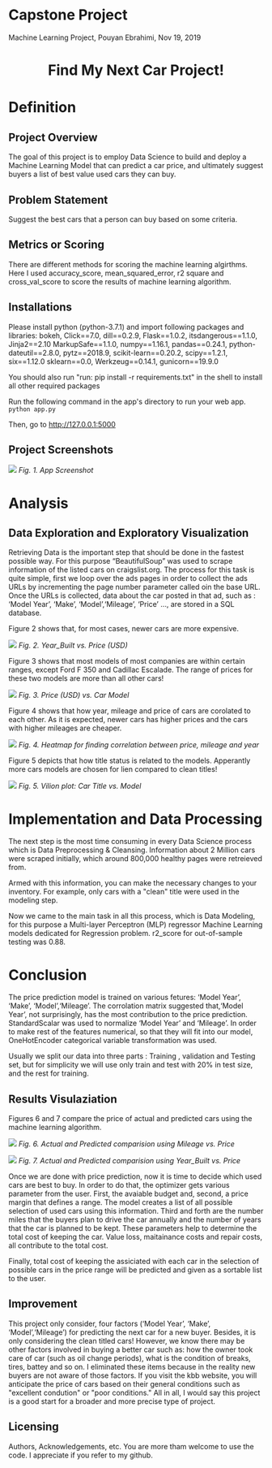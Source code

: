 
# Capstone Project
Machine Learning Project, Pouyan Ebrahimi, Nov 19, 2019

<h1 align="center">Find My Next Car Project!</h1>

# Definition
## Project Overview
The goal of this project is to employ Data Science to build and deploy a Machine Learning Model that can predict a car price, and ultimately suggest buyers a list of best value used cars they can buy.

## Problem Statement 
Suggest the best cars that a person can buy based on some criteria. 

## Metrics or Scoring
There are different methods for scoring the machine learning algirthms. Here I used accuracy_score, mean_squared_error, r2 square and cross_val_score to score the results of machine learning algorithm.
 
## Installations
Please install python (python-3.7.1) and import following packages and libraries: bokeh, Click==7.0, dill==0.2.9, Flask==1.0.2, itsdangerous==1.1.0, Jinja2==2.10
MarkupSafe==1.1.0, numpy==1.16.1, pandas==0.24.1, python-dateutil==2.8.0, pytz==2018.9, scikit-learn==0.20.2, scipy==1.2.1, six==1.12.0
sklearn==0.0, Werkzeug==0.14.1, gunicorn==19.9.0

You should also run "run: pip install -r requirements.txt" in the shell to install all other required packages

Run the following command in the app's directory to run your web app.
    `python app.py`

Then, go to http://127.0.0.1:5000

## Project Screenshots
![](https://github.com/pouyanebrahimi/FindMyNextCar/blob/master/Screenshot.PNG?raw=true)
*Fig. 1. App Screenshot*

# Analysis
## Data Exploration and Exploratory Visualization
Retrieving Data is the important step that should be done in the fastest possible way. For this purpose “BeautifulSoup” was used to scrape information of the listed cars on craigslist.org. The process for this task is quite simple, first we loop over the ads pages in order to collect the ads URLs by incrementing the page number parameter called oin the base URL. Once the URLs is collected, data about the car posted in that ad, such as : ‘Model Year’, ‘Make’, ‘Model’,‘Mileage’, ‘Price’ …, are stored in a SQL database. 

Figure 2 shows that, for most cases, newer cars are more expensive. 

![](https://github.com/pouyanebrahimi/FindMyNextCar/blob/master/Visual1.png?raw=true)
*Fig. 2. Year_Built vs. Price (USD)*

Figure 3 shows that most models of most companies are within certain ranges, except Ford F 350 and Cadillac Escalade. The range of prices for these two models are more than all other cars!

![](https://github.com/pouyanebrahimi/FindMyNextCar/blob/master/Visual3.png?raw=true)
*Fig. 3. Price (USD) vs. Car Model*

Figure 4 shows that how year, mileage and price of cars are corolated to each other. As it is expected, newer cars has higher prices and the cars with higher mileages are cheaper. 

![](https://github.com/pouyanebrahimi/FindMyNextCar/blob/master/Visual2.png?raw=true)
*Fig. 4. Heatmap for finding correlation between price, mileage and year*

Figure 5 depicts that how title status is related to the models. Apperantly more cars models are chosen for lien compared to clean titles!

![](https://github.com/pouyanebrahimi/FindMyNextCar/blob/master/Visual4.png?raw=true)
*Fig. 5. Vilion plot: Car Title vs. Model*

# Implementation and Data Processing
The next step is the most time consuming in every Data Science process which is Data Preprocessing & Cleansing. Information about 2 Million cars were scraped initially, which around 800,000 healthy pages were retreieved from.

Armed with this information, you can make the necessary changes to your inventory. For example, only cars with a "clean" title were used in the modeling step.

Now we came to the main task in all this process, which is Data Modeling, for this purpose a Multi-layer Perceptron (MLP) regressor Machine Learning models dedicated for Regression problem. r2_score for out-of-sample testing was 0.88.

# Conclusion
The price prediction model is trained on various fetures: ‘Model Year’, ‘Make’, ‘Model’,‘Mileage’. The corrolation matrix suggested that,‘Model Year’, not surprisingly, has the most contribution to the price prediction. StandardScalar was used to normalize ‘Model Year’ and ‘Mileage’. In order to make rest of the features numerical, so that they will fit into our model, OneHotEncoder categorical variable transformation was used.

Usually we split our data into three parts : Training , validation and Testing set, but for simplicity we will use only train and test with 20% in test size, and the rest for training.
## Results Visulaziation
Figures 6 and 7 compare the price of actual and predicted cars using the machine learning algorithm. 

![](https://github.com/pouyanebrahimi/FindMyNextCar/blob/master/Results1.png?raw=true)
*Fig. 6. Actual and Predicted comparision using Mileage vs. Price*

![](https://github.com/pouyanebrahimi/FindMyNextCar/blob/master/Results2.png?raw=true)
*Fig. 7. Actual and Predicted comparision using Year_Built vs. Price*

Once we are done with price prediction, now it is time to decide which used cars are best to buy. In order to do that, the optimizer gets various parameter from the user. First, the avaiable budget and, second, a price margin that defines a range. The model creates a list of all possible selection of used cars using this information. Third and forth are the number miles that the buyers plan to drive the car annually and the number of years that the car is planned to be kept. These parameters help to determine the total cost of keeping the car. Value loss, maitainance costs and repair costs, all contribute to the total cost.

Finally, total cost of keeping the assiciated with each car in the selection of possible cars in the price range will be predicted and given as a sortable list to the user.  

## Improvement
This project only consider, four factors (‘Model Year’, ‘Make’, ‘Model’,‘Mileage’) for predicting the next car for a new buyer. Besides, it is only considering the clean titled cars! However, we know there may be other factors involved in buying a better car such as: how the owner took care of car (such as oil change periods), what is the condition of breaks, tires, battey and so on. I eliminated these items because in the reality new buyers are not aware of those factors. If you visit the kbb website, you will anticipate the price of cars based on their general conditions such as "excellent condution" or "poor conditions." All in all, I would say this project is a good start for a broader and more precise type of project. 

## Licensing
Authors, Acknowledgements, etc. You are more tham welcome to use the code. I appreciate if you refer to my github.
